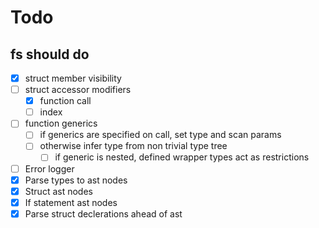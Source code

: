 # Todo

## fs should do

- [x] struct member visibility
- [ ] struct accessor modifiers
  - [x] function call
  - [ ] index
- [ ] function generics
  - [ ] if generics are specified on call, set type and scan params
  - [ ] otherwise infer type from non trivial type tree
    - [ ] if generic is nested, defined wrapper types act as restrictions
- [ ] Error logger
- [x] Parse types to ast nodes
- [x] Struct ast nodes
- [x] If statement ast nodes
- [x] Parse struct declerations ahead of ast
